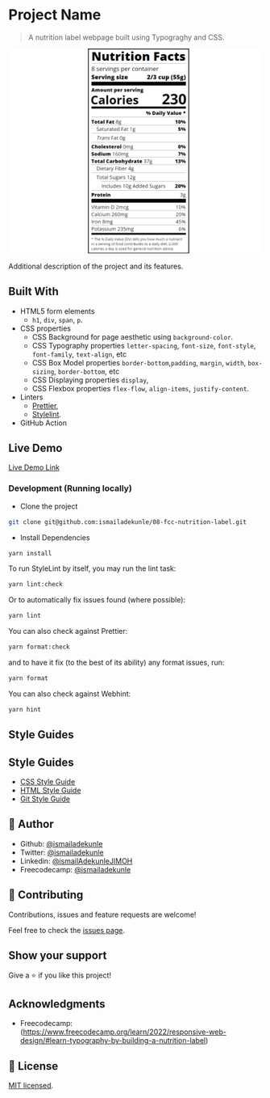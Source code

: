 # Project Name

> A nutrition label webpage built using Typograghy and CSS.

![screenshot](./app_screenshot.png)

Additional description of the project and its features.

## Built With

- HTML5 form elements
  - `h1`, `div`, `span`, `p`.
- CSS properties
  - CSS Background for page aesthetic using
    `background-color`.
  - CSS Typography properties
    `letter-spacing`, `font-size`, `font-style`, `font-family`, `text-align`, etc
  - CSS Box Model properties
    `border-bottom`,`padding`, `margin`, `width`, `box-sizing`, `border-bottom`, etc
  - CSS Displaying properties
    `display`,
  - CSS Flexbox properties
    `flex-flow`, `align-items`, `justify-content`.
- Linters
  - [Prettier](https://prettier.io/),
  - [Stylelint](https://stylelint.io/).
- GitHub Action

## Live Demo

[Live Demo Link](https://fcc-nutrition-label-ismail.netlify.app/)

### Development (Running locally)

- Clone the project

```bash
git clone git@github.com:ismailadekunle/08-fcc-nutrition-label.git

```

- Install Dependencies

```bash
yarn install
```

To run StyleLint by itself, you may run the lint task:

```bash
yarn lint:check
```

Or to automatically fix issues found (where possible):

```bash
yarn lint
```

You can also check against Prettier:

```bash
yarn format:check
```

and to have it fix (to the best of its ability) any format issues, run:

```bash
yarn format
```

You can also check against Webhint:

```bash
yarn hint
```

## Style Guides

## Style Guides

- [CSS Style Guide](http://udacity.github.io/frontend-nanodegree-styleguide/css.html)
- [HTML Style Guide](http://udacity.github.io/frontend-nanodegree-styleguide/index.html)
- [Git Style Guide](https://udacity.github.io/git-styleguide/)

## 👤 Author

- Github: [@ismailadekunle](https://github.com/ismailadekunle)
- Twitter: [@ismailadekunle](https://twitter.com/ismailadekunle)
- Linkedin: [@ismailAdekunleJIMOH](https://www.linkedin.com/in/ismailAdekunleJIMOH/)
- Freecodecamp: [@ismailadekunle](https://www.freecodecamp.org/ismailadekunle)

## 🤝 Contributing

Contributions, issues and feature requests are welcome!

Feel free to check the [issues page](../../issues).

## Show your support

Give a ⭐️ if you like this project!

## Acknowledgments

- Freecodecamp: (https://www.freecodecamp.org/learn/2022/responsive-web-design/#learn-typography-by-building-a-nutrition-label)

## 📝 License

[MIT licensed](./LICENSE).
